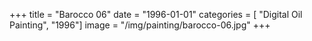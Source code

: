 +++
title = "Barocco 06"
date = "1996-01-01"
categories = [ "Digital Oil Painting", "1996"]
image = "/img/painting/barocco-06.jpg"
+++

